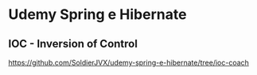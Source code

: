 # Udemy Spring e Hibernate

## IOC - Inversion of Control
https://github.com/SoldierJVX/udemy-spring-e-hibernate/tree/ioc-coach
